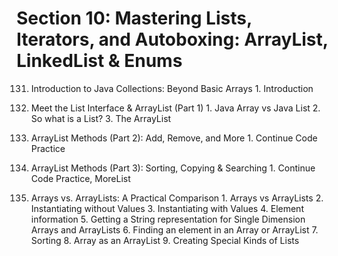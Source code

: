 # Section 10: Mastering Lists, Iterators, and Autoboxing: ArrayList, LinkedList & Enums

131. Introduction to Java Collections: Beyond Basic Arrays
    1. Introduction

132. Meet the List Interface & ArrayList (Part 1)
    1. Java Array vs Java List
    2. So what is a List?
    3. The ArrayList

133. ArrayList Methods (Part 2): Add, Remove, and More
    1. Continue Code Practice

134. ArrayList Methods (Part 3): Sorting, Copying & Searching
    1. Continue Code Practice, MoreList

135. Arrays vs. ArrayLists: A Practical Comparison
    1. Arrays vs ArrayLists
    2. Instantiating without Values
    3. Instantiating with Values
    4. Element information
    5. Getting a String representation for Single Dimension Arrays and ArrayLists
    6. Finding an element in an Array or ArrayList
    7. Sorting
    8. Array as an ArrayList
    9. Creating Special Kinds of Lists